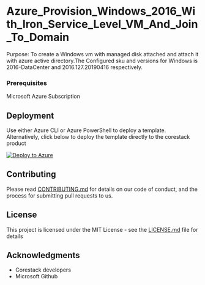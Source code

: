 
# Azure_Provision_Windows_2016_With_Iron_Service_Level_VM_And_Join_To_Domain

Purpose: To create a Windows vm with managed disk attached and attach it with azure active directory.The Configured sku and versions for Windows is 2016-DataCenter and 2016.127.20190416 respectively.

### Prerequisites

Microsoft Azure Subscription

## Deployment

Use either Azure CLI or Azure PowerShell to deploy a template. Alternatively, click below to deploy the template directly to the corestack product 

[![Deploy to Azure](https://docs.corestack.io/wp-content/uploads/2019/09/deploy-to-corestack.svg)](http://qa.corestack.io/heatstack/templates?repositories=github&external_redirect=true&name=Azure_Provision_Windows_2016_With_Iron_Service_Level_VM_And_Join_To_Domain&url=https://raw.githubusercontent.com/corestacklabs/master/arm/Azure_Provision_Windows_2016_With_Iron_Service_Level_VM_And_Join_To_Domain/Azure_Provision_Windows_2016_With_Iron_Service_Level_VM_And_Join_To_Domain_content.json&engine=arm&type[0]=Cloud&classification[0]=Provisioning&scope=tenant#/mytemplates)

## Contributing

Please read [CONTRIBUTING.md](https://gist.github.com/karthick-kk/30e4fd3f279492b4f040d5cd569d21d0) for details on our code of conduct, and the process for submitting pull requests to us.

## License

This project is licensed under the MIT License - see the [LICENSE.md](LICENSE.md) file for details

## Acknowledgments

* Corestack developers
* Microsoft Github

